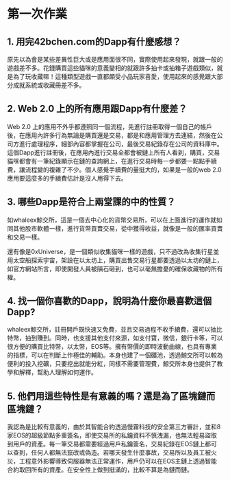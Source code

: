 #  第一次作業

##  1. 用完42bchen.com的Dapp有什麼感想？

  原先以為會是某些差異性巨大或是應用面很不同，實際使用起來發現，就跟一般的遊戲差不多。花錢購買這些貓咪的意義變相的就跟許多抽卡或抽箱子遊戲類似，就是為了玩收藏嘛！這種類型遊戲一直都頗受小品玩家喜愛，使用起來的感覺跟大部分成就系統或收藏冊差不多。
  
##  2. Web 2.0 上的所有應用跟Dapp有什麼差？

  Web 2.0 上的應用不外乎都遵照同一個流程，先進行註冊取得一個自己的帳戶後，在應用內許多行為無論是購買還是交易，都是和應用管理方去連結，然後在公司方進行處理程序，細部內容都掌握在公司，最後交易紀錄存在公司的資料庫中。這個Dapp進行註冊後，在應用內進行交易全都會被鏈上所有人看到，購買，交易貓咪都會有一筆紀錄顯示在鏈的查詢網上，在進行交易時每一步都要一點點手續費，讓流程變的複雜了不少。個人感覺手續費的量挺大的，如果是一般的web 2.0應用要這麼多的手續費估計是沒人用得下去。
  
##  3. 哪些Dapp是符合上兩堂課的中的性質？

  如whaleex鯨交所，這是一個去中心化的貨幣交易所，可以在上面進行的運作就如同其他股市軟體一樣，進行貨幣買賣交易，從中獲得收益，就像是一般的匯率買賣和交易一樣。
  
  還有像是0xUniverse，是一個類似收集貓咪一樣的遊戲，只不過改為收集行星並用太空船探索宇宙，架設在以太坊上，購買出售交易行星都要透過以太坊的鏈上，如官方網站所言，即使開發人員被隕石砸到，也可以毫無擔憂的確保收藏物的所有權。
  
##  4. 找一個你喜歡的Dapp，說明為什麼你最喜歡這個Dapp?

  whaleex鯨交所，註冊開戶既快速又免費，並且交易過程不收手續費，還可以抽比特幣，抽到賺到。同時，也支援其他支付來源，如支付寶，微信，銀行卡等，可以很方便的購買比特幣，以太幣，EOS等。擁有幣價的即時波動曲線，也具有專業的指標，可以在判斷上作極佳的輔助。本身也建了一個礦池，透過鯨交所可以較為便利的投入挖礦，只要挖出就能分紅，同樣不需要管理費，鯨交所本身也提供了教學和解釋，幫助人理解如何運作。
  
##  5. 他們用這些特性是有意義的嗎？還是為了區塊鏈而區塊鏈？

  我認為是比較有意義的，由於其智能合約透過慢霧科技的安全第三方審計，並和8家EOS的超級節點多重簽名，即使交易所的私鑰資料不慎洩漏，也無法輕易盜取到用戶的資產。每一筆交易都需要經過用戶私鑰簽名，交易紀錄在EOS鏈上都可以查到，任何人都無法竄改或偽造。若哪天發生什麼事故，交易所以及員工被火災，工程意外影響導致伺服器無法正常運作，用戶仍可以在EOS主鏈上透過智能合約取回所有的資產。在安全性上做到挺滿的，比較不算是為鏈而鏈。
